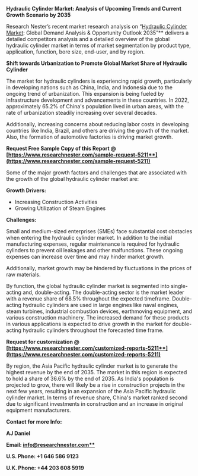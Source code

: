 ﻿**Hydraulic Cylinder Market: Analysis of Upcoming Trends and Current Growth Scenario by 2035**

Research Nester’s recent market research analysis on “[Hydraulic Cylinder Market](https://www.researchnester.com/reports/hydraulic-cylinder-market/5211): Global Demand Analysis & Opportunity Outlook 2035”** delivers a detailed competitors analysis and a detailed overview of the global hydraulic cylinder market in terms of market segmentation by product type, application, function, bore size, end-user, and by region. 

**Shift towards Urbanization to Promote Global Market Share of Hydraulic Cylinder**

The market for hydraulic cylinders is experiencing rapid growth, particularly in developing nations such as China, India, and Indonesia due to the ongoing trend of urbanization. This expansion is being fueled by infrastructure development and advancements in these countries. In 2022, approximately 65.2% of China's population lived in urban areas, with the rate of urbanization steadily increasing over several decades.

Additionally, increasing concerns about reducing labor costs in developing countries like India, Brazil, and others are driving the growth of the market. Also, the formation of automotive factories is driving market growth. 

**Request Free Sample Copy of this Report @ [https://www.researchnester.com/sample-request-5211**](https://www.researchnester.com/sample-request-5211)**

Some of the major growth factors and challenges that are associated with the growth of the global hydraulic cylinder market are:

**Growth Drivers:**

- Increasing Construction Activities 
- Growing Utilization of Steam Engines 

**Challenges:**

Small and medium-sized enterprises (SMEs) face substantial cost obstacles when entering the hydraulic cylinder market. In addition to the initial manufacturing expenses, regular maintenance is required for hydraulic cylinders to prevent oil leakages and other malfunctions. These ongoing expenses can increase over time and may hinder market growth.

Additionally, market growth may be hindered by fluctuations in the prices of raw materials.

By function, the global hydraulic cylinder market is segmented into single-acting and, double-acting. The double-acting sector is the market leader with a revenue share of 68.5% throughout the expected timeframe. Double-acting hydraulic cylinders are used in large engines like naval engines, steam turbines, industrial combustion devices, earthmoving equipment, and various construction machinery. The increased demand for these products in various applications is expected to drive growth in the market for double-acting hydraulic cylinders throughout the forecasted time frame.

**Request for customization @ [https://www.researchnester.com/customized-reports-5211**](https://www.researchnester.com/customized-reports-5211)**

By region, the Asia Pacific hydraulic cylinder market is to generate the highest revenue by the end of 2035. The market in this region is expected to hold a share of 36.6% by the end of 2035. As India's population is projected to grow, there will likely be a rise in construction projects in the next few years, resulting in an expansion of the Asia Pacific hydraulic cylinder market. In terms of revenue share, China's market ranked second due to significant investments in construction and an increase in original equipment manufacturers.

**Contact for more Info:**

**AJ Daniel**

**Email: [info@researchnester.com**](mailto:info@researchnester.com)**

**U.S. Phone: +1 646 586 9123** 

**U.K. Phone: +44 203 608 5919**



